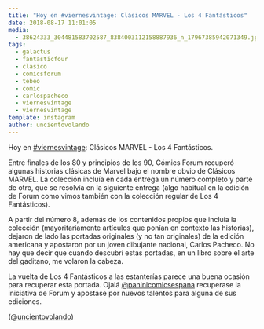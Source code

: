 ```yaml
---
title: "Hoy en #viernesvintage: Clásicos MARVEL - Los 4 Fantásticos"
date: 2018-08-17 11:01:05
media: 
  - 38624333_304481583702587_8384003112158887936_n_17967385942071349.jpg
tags: 
  - galactus
  - fantasticfour
  - clasico
  - comicsforum
  - tebeo
  - comic
  - carlospacheco
  - viernesvintage
  - viernesvintage
template: instagram
author: uncientovolando
---
```


Hoy en [#viernesvintage](/tags/viernesvintage): Clásicos MARVEL - Los 4 Fantásticos.

Entre finales de los 80 y principios de los 90, Cómics Forum recuperó algunas historias clásicas de Marvel bajo el nombre obvio de Clásicos MARVEL. La colección incluía en cada entrega un número completo y parte de otro, que se resolvía en la siguiente entrega (algo habitual en la edición de Forum como vimos también con la colección regular de Los 4 Fantásticos).

A partir del número 8, además de los contenidos propios que incluía la colección (mayoritariamente artículos que ponían en contexto las historias), dejaron de lado las portadas originales (y no tan originales) de la edición americana y apostaron por un joven dibujante nacional, Carlos Pacheco. No hay que decir que cuando descubrí estas portadas, en un libro sobre el arte del gaditano, me volaron la cabeza.

La vuelta de Los 4 Fantásticos a las estanterías parece una buena ocasión para recuperar esta portada. Ojalá [@paninicomicsespana](https://instagram.com/paninicomicsespana) recuperase la iniciativa de Forum y apostase por nuevos talentos para alguna de sus ediciones.

([@uncientovolando](https://instagram.com/uncientovolando))
